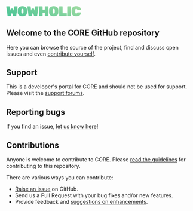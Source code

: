 <img src="https://github.com/Wowholic/CORE/raw/master/.github/wow_logo_green.png" alt="Wowholic logo" width="200px">

## Welcome to the CORE GitHub repository

Here you can browse the source of the project, find and discuss open issues and even [contribute yourself](.github/CONTRIBUTING.md).

## Support

This is a developer's portal for CORE and should not be used for support. Please visit the [support forums](https://wordpress.org/support/plugin/core).

## Reporting bugs

If you find an issue, [let us know here](https://github.com/Wowholic/CORE/issues/new)!

## Contributions

Anyone is welcome to contribute to CORE. Please [read the guidelines](.github/CONTRIBUTING.md) for contributing to this repository.

There are various ways you can contribute:

- [Raise an issue](https://github.com/Wowholic/CORE/issues) on GitHub.
- Send us a Pull Request with your bug fixes and/or new features.
- Provide feedback and [suggestions on enhancements](https://github.com/Wowholic/CORE/issues?direction=desc&labels=Enhancement&page=1&sort=created&state=open).
